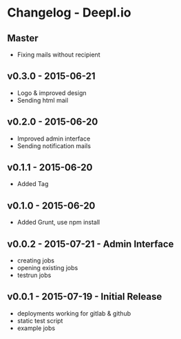 # Changelog - Deepl.io

## Master

* Fixing mails without recipient

## v0.3.0 - 2015-06-21

* Logo & improved design
* Sending html mail

## v0.2.0 - 2015-06-20

* Improved admin interface
* Sending notification mails

## v0.1.1 - 2015-06-20

* Added Tag

## v0.1.0 - 2015-06-20

* Added Grunt, use npm install

## v0.0.2 - 2015-07-21 - Admin Interface

* creating jobs
* opening existing jobs
* testrun jobs

## v0.0.1 - 2015-07-19 - Initial Release

* deployments working for gitlab & github
* static test script
* example jobs